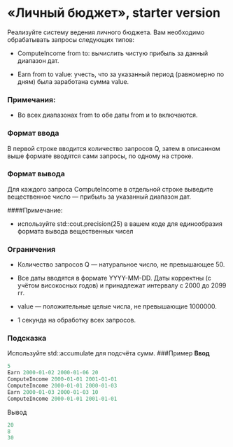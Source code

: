 # «Личный бюджет», starter version
Реализуйте систему ведения личного бюджета. Вам необходимо обрабатывать запросы следующих типов:

 - ComputeIncome from to: вычислить чистую прибыль за данный диапазон дат.

 - Earn from to value: учесть, что за указанный период (равномерно по дням) была заработана сумма value.

### Примечания:

 - Во всех диапазонах from to обе даты from и to включаются.

### Формат ввода
В первой строке вводится количество запросов Q, затем в описанном выше формате вводятся сами запросы, по одному на строке.

### Формат вывода
Для каждого запроса ComputeIncome в отдельной строке выведите вещественное число — прибыль за указанный диапазон дат.

####Примечание:

 - используйте std::сout.precision(25)  в вашем коде для единообразия формата вывода вещественных чисел

### Ограничения
 - Количество запросов Q — натуральное число, не превышающее 50.

 - Все даты вводятся в формате YYYY-MM-DD. Даты корректны (с учётом високосных годов) и принадлежат интервалу с 2000 до 2099 гг.

 - value — положительные целые числа, не превышающие 1000000.

 - 1 секунда на обработку всех запросов.

### Подсказка
Используйте std::accumulate для подсчёта сумм.
###Пример
**Ввод**
```c++
5
Earn 2000-01-02 2000-01-06 20
ComputeIncome 2000-01-01 2001-01-01
ComputeIncome 2000-01-01 2000-01-03
Earn 2000-01-03 2000-01-03 10
ComputeIncome 2000-01-01 2001-01-01
```
Вывод
```c
20
8
30
```
